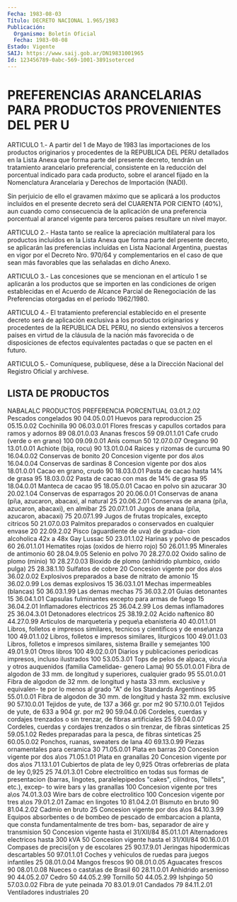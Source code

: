 ```yaml
---
Fecha: 1983-08-03
Título: DECRETO NACIONAL 1.965/1983
Publicación:
  Organismo: Boletín Oficial
  Fecha: 1983-08-08
Estado: Vigente
SAIJ: https://www.saij.gob.ar/DN19831001965
Id: 123456789-0abc-569-1001-3891soterced
---
```

# PREFERENCIAS ARANCELARIAS PARA PRODUCTOS PROVENIENTES DEL PER U

<a id="1"></a>
ARTICULO  1.- A partir del 1 de Mayo de 1983 las importaciones de los productos  originarios  y  procedentes  de  la REPUBLICA DEL PERU  detallados  en  la  Lista Anexa que forma parte del  presente decreto,   tendrán  un  tratamiento    arancelario    preferencial, consistente  en  la  reducción  del  porcentual  indicado para cada producto, sobre el arancel fijado en la Nomenclatura  Arancelaria y Derechos de Importación (NADI).

Sin  perjuicio  de  ello el gravamen máximo que se aplicará  a  los productos incluídos en  el  presente  decreto será del CUARENTA POR CIENTO (40%), aun cuando como consecuencia  de la aplicación de una preferencia  porcentual  al  arancel vigente para  terceros  países resultare un nivel mayor.

<a id="2"></a>
ARTICULO 2.- Hasta tanto se realice la apreciación multilateral para  los productos incluídos en la Lista Anexa que forma parte del presente  decreto, se aplicarán las preferencias incluídas en Lista Nacional Argentina,  puestas  en vigor por el Decreto Nro. 970/64 y complementarios  en el caso de que  sean  más  favorables  que  las señaladas en dicho Anexo.

<a id="3"></a>
ARTICULO 3.- Las concesiones que se mencionan en el artículo 1 se aplicarán  a los productos que se importen en las condiciones de origen establecidas en el Acuerdo de Alcance Parcial de Renegociación  de    las   Preferencias  otorgadas  en  el  período 1962/1980.

<a id="4"></a>
ARTICULO  4.-  El  tratamiento  preferencial establecido en el presente  decreto  será  de aplicación exclusiva  a  los  productos originarios y procedentes  de  la  REPUBLICA  DEL  PERU,  no siendo extensivos a terceros países en virtud de la cláusula de la  nación más  favorecida o de disposiciones de efectos equivalentes pactadas o que se pacten en el futuro.

<a id="5"></a>
ARTICULO  5.-  Comuníquese,  publíquese,  dése  a la Dirección Nacional del Registro Oficial y archívese.

## LISTA DE PRODUCTOS

<a id="1"></a>
NABALALC           PRODUCTOS                      PREFERENCIA                                                   PORCENTUAL  03.01.2.02  Pescados congelados                       90  04.05.0.01  Huevos para reproduccion                  25  05.15.0.02  Cochinilla                                90  06.03.0.01  Flores frescas y capullos cortados para             ramos y adornos                           89  08.01.0.03  Ananas frescos                            59  09.01.1.01  Cafe crudo (verde o en grano)            100  09.09.0.01  Anis comun                                50  12.07.0.07  Oregano                                   90  13.01.0.01  Achiote (bija, rocu)                      90  13.01.0.04  Raices y rizomas de curcuma               90  16.04.0.02  Conservas de bonito                       20             Concesion vigente por dos a\os  16.04.0.04  Conservas de sardinas                      8             Concesion vigente por dos a\os  18.01.0.01  Cacao en grano, crudo                     90  18.03.0.01  Pasta de cacao hasta 14% de grasa         95  18.03.0.02  Pasta de cacao con mas de 14% de grasa    95  18.04.0.01  Manteca de cacao                          95  18.05.0.01  Cacao en polvo sin azucarar               30  20.02.1.04  Conservas de esparragos                   20  20.06.0.01  Conservas de anana (pi\a, azucaron,             abacaxi, al natural                       25  20.06.2.01  Conservas de anana (pi\a, azucaron,             abacaxi), en almibar                      25  20.07.1.01  Jugos de anana (pi\a, azucaron, abacaxi)  75  20.07.1.99  Jugos de frutas tropicales, excepto             citricos                                  50  21.07.0.03  Palmitos preparados o conservados en             cualquier envase                          20  22.09.2.02  Pisco (aguardiente de uva) de gradua-             cion alcoholica 42x a 48x Gay Lussac      50  23.01.1.02  Harinas y polvo de pescados               60  26.01.1.01  Hematites rojas (oxidos de hierro rojo)   50  26.01.1.95  Minerales de antimonio                    60  28.04.9.05  Selenio en polvo                          70  28.27.0.02  Oxido salino de plomo (minio)             10  28.27.0.03  Bioxido de plomo (anhidrido plumbico,             oxido pulga)                              25  28.38.1.10  Sulfatos de cobre                         20             Concesion vigente por dos a\os  36.02.0.02  Explosivos preparados a base de nitrato             de amonio                                 15  36.02.0.99  Los demas explosivos                      15  36.03.1.01  Mechas impermeables (blancas)             50  36.03.1.99  Las demas mechas                          75  36.03.2.01  Guias detonantes                          15  36.04.1.01  Capsulas fulminantes excepto para             armas de fuego                            15  36.04.2.01  Inflamadores electricos                   25  36.04.2.99  Los demas inflamadores                    25  36.04.3.01  Detonadores electricos                    25  38.19.2.02  Acido naftenico                           80  44.27.0.99  Articulos de marqueteria y peque\a             ebanisteria                               40  40.01.1.01  Libros, folletos e impresos similares,             tecnicos y cientificos y de ense\anza    100  49.01.1.02  Libros, folletos e impresos similares,             liturgicos                               100  49.01.1.03  Libros, folletos e impresos similares,             sistema Braille y semejantes             100  49.01.9.01  Otros libros                             100  49.02.0.01  Diarios y publicaciones periodicas             impresos, incluso ilustrados             100  53.05.3.01  Tops de pelos de alpaca, vicu\a y             otros auquenidos (familia Camelidae-             genero Lama)                              90  55.01.0.01  Fibra de algodon de 33 mm. de longitud             y superiores, cualquier grado             95  55.01.0.01  Fibra de algodon de 32 mm. de longitud             y hasta 33 mm. exclusive y equivalen-             te por lo menos al grado "A" de los             Standards Argentinos                      95  55.01.0.01  Fibra de algodon de 30 mm. de longitud             y hasta 32 mm. exclusive                  90  57.10.0.01  Tejidos de yute, de 137 a 366 gr. por             m2                                        90  57.10.0.01  Tejidos de yute, de 633 a 904 gr. por             m2                                        90  59.04.0.06  Cordeles, cuerdas y cordajes trenzados o             sin trenzar, de fibras artificiales       25  59.04.0.07  Cordeles, cuerdas y cordajes trenzados             o sin trenzar, de fibras sinteticas       25  59.05.1.02  Redes preparadas para la pesca, de             fibras sinteticas                         25  60.05.0.02  Ponchos, ruanas, sweaters de lana         40  69.13.0.99  Piezas ornamentales para ceramica         30  71.05.0.01  Plata en barras                           20             Concesion vigente por dos a\os  71.05.1.01  Plata en granallas                        20             Concesion vigente por dos a\os  71.13.1.01  Cubiertos de plata de ley 0,925             Otras orfebrerias de plata de ley             0,925                                     25  74.01.3.01  Cobre electrolitico en todas sus             formas de presentacion (barras,             lingotes, paralelepipedos "cakes",             cilindros, "billets", etc.), excep-             to wire bars y las granallas             100             Concesion vigente por tres a\os  74.01.3.03  Wire bars de cobre electrolitico         100             Concesion vigente por tres a\os  79.01.2.01  Zamac en lingotes                         10  81.04.2.01  Bismuto en bruto                          90  81.04.2.02  Cadmio en bruto                           25             Concesion vigente por dos a\os  84.10.3.99  Equipos absorbentes o de bombeo de             pescado de embarcacion a planta, que             consta fundamentalmente de tres bom-             bas, separador de aire y transmision      50             Concesion vigente hasta el 31/XII/84  85.01.1.01  Alternadores electricos hasta 300 kVA     50             Concesion vigente hasta el 31/XII/84  90.16.0.01  Compases de precisi[on y de escolares     25  90.17.9.01  Jeringas hipodermicas descartables        50  97.01.1.01  Coches y vehiculos de ruedas para             juegos infantiles                         25  08.01.0.04  Mangos frescos                            90  08.01.0.05  Aguacates frescos                         90  08.01.0.08  Nueces o casta\as de Brasil               60  28.11.0.01  Anhidrido arsenioso                       90  44.05.2.07  Cedro                                     50  44.05.2.99  Tornillo                                  50  44.05.2.99  Ishpingo                                  50  57.03.0.02  Fibra de yute peinada                     70  83.01.9.01  Candados                                  79  84.11.2.01    Ventiladores industriales               20